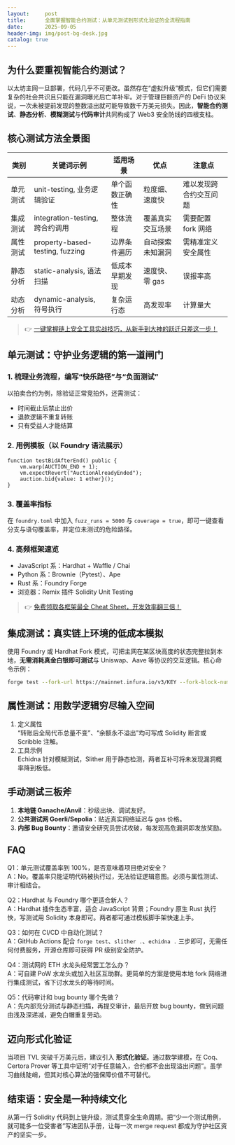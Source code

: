 ```yaml
---
layout:     post
title:      全面掌握智能合约测试：从单元测试到形式化验证的全流程指南
date:       2025-09-05
header-img: img/post-bg-desk.jpg
catalog: true
---
```


## 为什么要重视智能合约测试？

以太坊主网一旦部署，代码几乎不可更改。虽然存在“虚拟升级”模式，但它们需要复杂的社会共识且只能在漏洞曝光后亡羊补牢。对于管理巨额资产的 DeFi 协议来说，一次未被提前发现的整数溢出就可能导致数千万美元损失。因此，**智能合约测试**、**静态分析**、**模糊测试**与**代码审计**共同构成了 Web3 安全防线的四根支柱。

## 核心测试方法全景图

| 类别 | 关键词示例 | 适用场景 | 优点 | 注意点 |
|------|------------|----------|------|--------|
| 单元测试 | unit-testing, 业务逻辑验证 | 单个函数正确性 | 粒度细、速度快 | 难以发现跨合约交互问题 |
| 集成测试 | integration-testing, 跨合约调用 | 整体流程 | 覆盖真实交互场景 | 需要配置 fork 网络 |
| 属性测试 | property-based-testing, fuzzing | 边界条件遍历 | 自动探索未知漏洞 | 需精准定义安全属性 |
| 静态分析 | static-analysis, 语法扫描 | 低成本早期发现 | 速度快、零 gas | 误报率高 |
| 动态分析 | dynamic-analysis, 符号执行 | 复杂运行态 | 高发现率 | 计算量大 |

> 👉 [一键掌握链上安全工具实战技巧，从新手到大神的跃迁只差这一步！](https://okxdog.com/)

## 单元测试：守护业务逻辑的第一道闸门

### 1. 梳理业务流程，编写“快乐路径”与“负面测试”
以拍卖合约为例，除验证正常竞拍外，还需测试：
- 时间截止后禁止出价
- 退款逻辑不重复转账
- 只有受益人才能结算

### 2. 用例模板（以 Foundry 语法展示）

```solidity
function testBidAfterEnd() public {
    vm.warp(AUCTION_END + 1);
    vm.expectRevert("AuctionAlreadyEnded");
    auction.bid{value: 1 ether}();
}
```

### 3. 覆盖率指标
在 `foundry.toml` 中加入 `fuzz_runs = 5000` 与 `coverage = true`，即可一键查看分支与语句覆盖率，并定位未测试的危险路径。

### 4. 高频框架速览
- JavaScript 系：Hardhat + Waffle / Chai  
- Python 系：Brownie（Pytest）、Ape  
- Rust 系：Foundry Forge  
- 浏览器：Remix 插件 Solidity Unit Testing  

> 👉 [免费领取各框架最全 Cheat Sheet，开发效率翻三倍！](https://okxdog.com/)

## 集成测试：真实链上环境的低成本模拟

使用 Foundry 或 Hardhat Fork 模式，可把主网在某区块高度的状态完整拉到本地，**无需消耗真金白银即可测试**与 Uniswap、Aave 等协议的交互逻辑。核心命令示例：

```bash
forge test --fork-url https://mainnet.infura.io/v3/KEY --fork-block-number 17000000
```

## 属性测试：用数学逻辑穷尽输入空间

1. 定义属性  
   “转账后全局代币总量不变”、“余额永不溢出”均可写成 Solidity 断言或 Scribble 注解。  
2. 工具示例  
   Echidna 针对模糊测试，Slither 用于静态检测，两者互补可将未发现漏洞概率降到极低。  

## 手动测试三板斧

1. **本地链 Ganache/Anvil**：秒级出块、调试友好。  
2. **公共测试网 Goerli/Sepolia**：贴近真实网络延迟与 gas 价格。  
3. **内部 Bug Bounty**：邀请安全研究员尝试攻破，每发现高危漏洞即发放奖励。

## FAQ

Q1：单元测试覆盖率到 100%，是否意味着项目绝对安全？  
A：No。覆盖率只能证明代码被执行过，无法验证逻辑意图。必须与属性测试、审计相结合。

Q2：Hardhat 与 Foundry 哪个更适合新人？  
A：Hardhat 插件生态丰富，适合 JavaScript 背景；Foundry 原生 Rust 执行快，写测试用 Solidity 本身即可。两者都可通过模板脚手架快速上手。

Q3：如何在 CI/CD 中自动化测试？  
A：GitHub Actions 配合 `forge test`、`slither .`、`echidna .` 三步即可，无需任何付费服务，开源仓库即可获得 PR 级别安全防护。

Q4：测试网的 ETH 水龙头经常罢工怎么办？  
A：可自建 PoW 水龙头或加入社区互助群。更简单的方案是使用本地 fork 网络进行集成测试，省下讨水龙头的等待时间。

Q5：代码审计和 bug bounty 哪个先做？  
A：先内部充分测试与静态扫描，再提交审计，最后开放 bug bounty，做到问题由浅及深递减，避免白帽重复劳动。

## 迈向形式化验证

当项目 TVL 突破千万美元后，建议引入 **形式化验证**。通过数学建模，在 Coq、Certora Prover 等工具中证明“对于任意输入，合约都不会出现溢出问题”。虽学习曲线陡峭，但其对核心算法的强保障价值不可替代。

## 结束语：安全是一种持续文化

从第一行 Solidity 代码到上链升级，测试贯穿全生命周期。把“少一个测试用例，就可能多一位受害者”写进团队手册，让每一次 merge request 都成为守护社区资产的坚实一步。